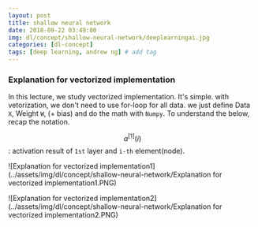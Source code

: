```yaml
---
layout: post
title: shallow neural network  
date: 2018-09-22 03:49:00
img: dl/concept/shallow-neural-network/deeplearningai.jpg
categories: [dl-concept] 
tags: [deep learning, andrew ng] # add tag
---
```


### Explanation for vectorized implementation

In this lecture, we study vectorized implementation. It's simple. with vetorization, we don't need to use for-loop for all data.
we just define Data `X`, Weight `W`, (+ bias) and do the math with `Numpy`.
To understand the below, recap the notation.

$$ a^[1](i) $$ : activation result of `1st` layer and `i-th` element(node). 

![Explanation for vectorized implementation1](../assets/img/dl/concept/shallow-neural-network/Explanation for vectorized implementation1.PNG)

![Explanation for vectorized implementation2](../assets/img/dl/concept/shallow-neural-network/Explanation for vectorized implementation2.PNG)

